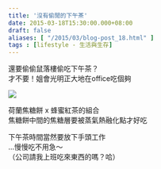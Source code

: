 ```yaml
---
title: '沒有偷閒的下午茶'
date: 2015-03-18T15:30:00.000+08:00
draft: false
aliases: [ "/2015/03/blog-post_18.html" ]
tags : [lifestyle - 生活與生存]
---
```


還要偷偷鼠落樓偷吃下午茶？  
才不要！姐會光明正大地在office吃個夠

![](/images/teatime.jpg)

荷蘭焦糖餅 x 蜂蜜紅茶的組合  
焦糖餅中間的焦糖層要被蒸氣熱融化點才好吃

  

下午茶時間當然要放下手頭工作  
...慢慢吃不用急～  
（公司請我上班吃來東西的嗎？哈）
